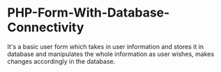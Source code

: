 # PHP-Form-With-Database-Connectivity
It's a basic user form which takes in user information and stores it in database and manipulates the whole information as user wishes, makes changes accordingly in the database.
